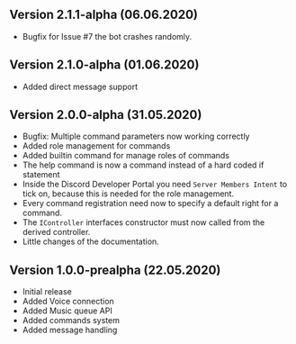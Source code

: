 ## Version 2.1.1-alpha (06.06.2020)
- Bugfix for Issue #7 the bot crashes randomly.

## Version 2.1.0-alpha (01.06.2020)
- Added direct message support

## Version 2.0.0-alpha (31.05.2020)
- Bugfix: Multiple command parameters now working correctly
- Added role management for commands
- Added builtin command for manage roles of commands
- The help command is now a command instead of a hard coded if statement
- Inside the Discord Developer Portal you need `Server Members Intent` to tick on, because this is needed for the role management.
- Every command registration need now to specify a default right for a command.
- The `IController` interfaces constructor must now called from the derived controller.
- Little changes of the documentation.

## Version 1.0.0-prealpha (22.05.2020)
- Initial release
- Added Voice connection
- Added Music queue API
- Added commands system
- Added message handling